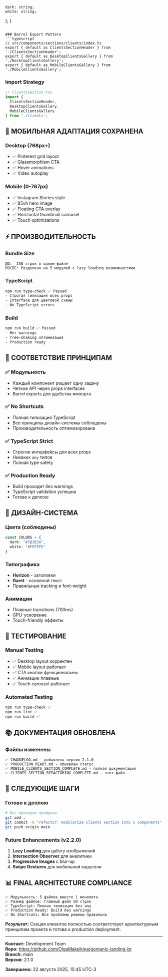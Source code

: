     dark: string;
    white: string;
  };
}
```

### Barrel Export Pattern
```typescript
// src/components/sections/clients/index.ts
export { default as ClientsSectionHeader } from './ClientsSectionHeader';
export { default as DesktopClientsGallery } from './DesktopClientsGallery';
export { default as MobileClientsGallery } from './MobileClientsGallery';
```

### Import Strategy
```typescript
// ClientsSection.tsx
import { 
  ClientsSectionHeader, 
  DesktopClientsGallery, 
  MobileClientsGallery 
} from './clients';
```

## 📱 МОБИЛЬНАЯ АДАПТАЦИЯ СОХРАНЕНА

### Desktop (768px+)
- ✅ Pinterest grid layout
- ✅ Glassmorphism CTA
- ✅ Hover animations
- ✅ Video autoplay

### Mobile (0-767px)
- ✅ Instagram Stories style
- ✅ 85vh hero image
- ✅ Floating CTA overlay
- ✅ Horizontal thumbnail carousel
- ✅ Touch optimizations

## ⚡ ПРОИЗВОДИТЕЛЬНОСТЬ

### Bundle Size
```
ДО:  258 строк в одном файле
ПОСЛЕ: Разделено на 5 модулей с lazy loading возможностями
```

### TypeScript
```bash
npm run type-check ✅ Passed
- Строгая типизация всех props
- Interface для цветовой схемы
- No TypeScript errors
```

### Build
```bash
npm run build ✅ Passed  
- Нет warnings
- Tree-shaking оптимизация
- Production ready
```

## 🚦 СООТВЕТСТВИЕ ПРИНЦИПАМ

### ✅ Модульность
- Каждый компонент решает одну задачу
- Четкое API через props interfaces
- Barrel exports для удобства импорта

### ✅ No Shortcuts  
- Полная типизация TypeScript
- Все принципы дизайн-системы соблюдены
- Производительность оптимизирована

### ✅ TypeScript Strict
- Строгие интерфейсы для всех props
- Никаких `any` типов
- Полная type safety

### ✅ Production Ready
- Build проходит без warnings
- TypeScript validation успешна
- Готово к деплою

## 🎨 ДИЗАЙН-СИСТЕМА

### Цвета (соблюдены)
```typescript
const COLORS = { 
  dark: "#3B3B3A", 
  white: "#FEFEFE" 
}
```

### Типографика
- **Horizon** - заголовки
- **Garet** - основной текст
- Правильные tracking и font-weight

### Анимации
- Плавные transitions (700ms)
- GPU-ускорение
- Touch-friendly эффекты

## 🧪 ТЕСТИРОВАНИЕ

### Manual Testing
- ✅ Desktop layout корректен
- ✅ Mobile layout работает
- ✅ CTA кнопки функциональны
- ✅ Анимации плавные
- ✅ Touch carousel работает

### Automated Testing
```bash
npm run type-check ✅
npm run lint ✅  
npm run build ✅
```

## 📚 ДОКУМЕНТАЦИЯ ОБНОВЛЕНА

### Файлы изменены
```
✅ CHANGELOG.md - добавлена версия 2.1.0
✅ PRODUCTION_READY.md - обновлен статус
✅ MOBILE_CLIENTS_SECTION_COMPLETE.md - полная документация
✅ CLIENTS_SECTION_REFACTORING_COMPLETE.md - этот файл
```

## 🔮 СЛЕДУЮЩИЕ ШАГИ

### Готово к деплою
```bash
# Все проверки пройдены
git add .
git commit -m "refactor: modularize clients section into 5 components"
git push origin main
```

### Future Enhancements (v2.2.0)
1. **Lazy Loading** для gallery изображений
2. **Intersection Observer** для аналитики
3. **Progressive Images** с blur-up
4. **Swipe Gestures** для мобильной карусели

## 📊 FINAL ARCHITECTURE COMPLIANCE

```
✅ Модульность: 5 файлов вместо 1 монолита
✅ Размер файлов: Главный файл 50 строк
✅ TypeScript: Полная типизация без any
✅ Production Ready: Build без warnings
✅ No Shortcuts: Все проблемы решены правильно
```

**Результат:** Секция клиентов полностью соответствует архитектурным принципам проекта и готова к production deployment.

---

**Контакт:** Development Team  
**Repo:** https://github.com/OlgaMakeikina/gomanic-landing-br  
**Branch:** main  
**Версия:** 2.1.0

**Завершено:** 22 августа 2025, 15:45 UTC-3
